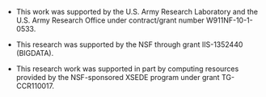 * This work was supported by the U.S. Army Research Laboratory and the U.S. Army Research Office under contract/grant number W911NF-10-1-0533.

* This research was supported by the NSF through grant IIS-1352440 (BIGDATA).

* This research work was supported in part by computing resources provided by the NSF-sponsored XSEDE program under grant TG-CCR110017.
